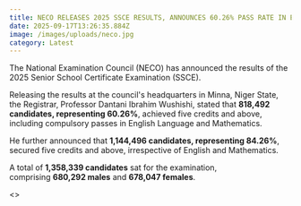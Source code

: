 ```yaml
---
title: NECO RELEASES 2025 SSCE RESULTS, ANNOUNCES 60.26% PASS RATE IN ENGLISH, MATHS
date: 2025-09-17T13:26:35.884Z
image: /images/uploads/neco.jpg
category: Latest
---
```

The National Examination Council (NECO) has announced the results of the 2025 Senior School Certificate Examination (SSCE).

Releasing the results at the council's headquarters in Minna, Niger State, the Registrar, Professor Dantani Ibrahim Wushishi, stated that **818,492 candidates, representing 60.26%**, achieved five credits and above, including compulsory passes in English Language and Mathematics.

He further announced that **1,144,496 candidates, representing 84.26%**, secured five credits and above, irrespective of English and Mathematics.

A total of **1,358,339 candidates** sat for the examination, comprising **680,292 males** and **678,047 females**.

<﻿>